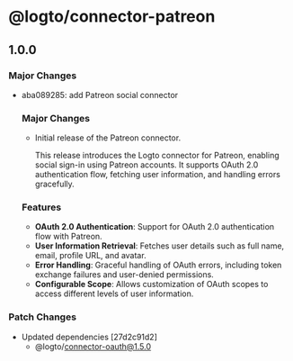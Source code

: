 # @logto/connector-patreon

## 1.0.0

### Major Changes

- aba089285: add Patreon social connector

  ### Major Changes

  - Initial release of the Patreon connector.

    This release introduces the Logto connector for Patreon, enabling social sign-in using Patreon accounts. It supports OAuth 2.0 authentication flow, fetching user information, and handling errors gracefully.

  ### Features

  - **OAuth 2.0 Authentication**: Support for OAuth 2.0 authentication flow with Patreon.
  - **User Information Retrieval**: Fetches user details such as full name, email, profile URL, and avatar.
  - **Error Handling**: Graceful handling of OAuth errors, including token exchange failures and user-denied permissions.
  - **Configurable Scope**: Allows customization of OAuth scopes to access different levels of user information.

### Patch Changes

- Updated dependencies [27d2c91d2]
  - @logto/connector-oauth@1.5.0
